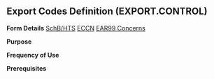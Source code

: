 ## Export Codes Definition (EXPORT.CONTROL)
<PageHeader />

**Form Details**
[SchB/HTS](../EXPORT-CONTROL-1/README.md)
[ECCN](../EXPORT-CONTROL-2/README.md)
[EAR99 Concerns](../EXPORT-CONTROL-3/README.md)

**Purpose**

**Frequency of Use**

**Prerequisites**

<badge text= "Version 8.10.57 " vertical="middle" />

<PageFooter />
